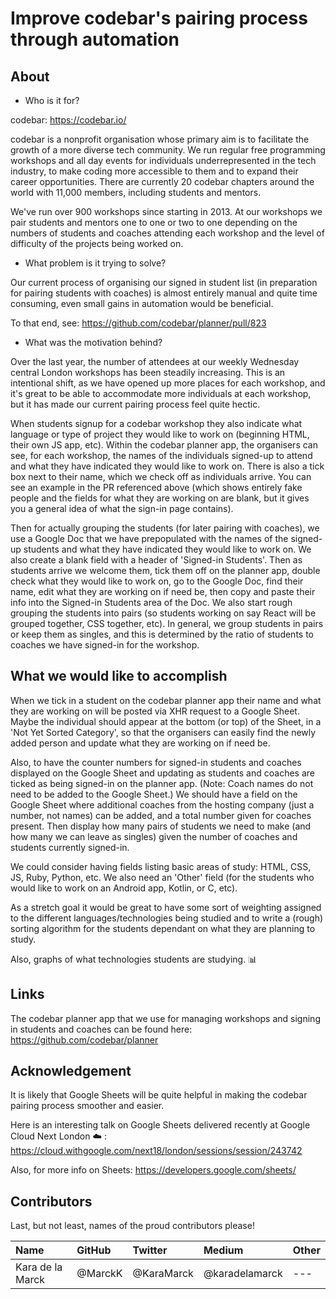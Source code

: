 # Improve codebar's pairing process through automation

## About

* Who is it for?

codebar: https://codebar.io/

codebar is a nonprofit organisation whose primary aim is to facilitate the growth of a more diverse tech community. We run regular free programming workshops and all day events for individuals underrepresented in the tech industry, to make coding more accessible to them and to expand their career opportunities. There are currently 20 codebar chapters around the world with 11,000 members, including students and mentors.

We've run over 900 workshops since starting in 2013. At our workshops we pair students and mentors one to one or two to one depending on the numbers of students and coaches attending each workshop and the level of difficulty of the projects being worked on.

* What problem is it trying to solve?

Our current process of organising our signed in student list (in preparation for pairing students with coaches) is almost entirely manual and quite time consuming, even small gains in automation would be beneficial.

To that end, see:
https://github.com/codebar/planner/pull/823

* What was the motivation behind?

Over the last year, the number of attendees at our weekly Wednesday central London workshops has been steadily increasing. This is an intentional shift, as we have opened up more places for each workshop, and it's great to be able to accommodate more individuals at each workshop, but it has made our current pairing process feel quite hectic.

When students signup for a codebar workshop they also indicate what language or type of project they would like to work on (beginning HTML, their own JS app, etc). Within the codebar planner app, the organisers can see, for each workshop, the names of the individuals signed-up to attend and what they have indicated they would like to work on. There is also a tick box next to their name, which we check off as individuals arrive. You can see an example in the PR referenced above (which shows entirely fake people and the fields for what they are working on are blank, but it gives you a general idea of what the sign-in page contains).

Then for actually grouping the students (for later pairing with coaches), we use a Google Doc that we have prepopulated with the names of the signed-up students and what they have indicated they would like to work on. We also create a blank field with a header of 'Signed-in Students'. Then as students arrive we welcome them, tick them off on the planner app, double check what they would like to work on, go to the Google Doc, find their name, edit what they are working on if need be, then copy and paste their info into the Signed-in Students area of the Doc. We also start rough grouping the students into pairs (so students working on say React will be grouped together, CSS together, etc). In general, we group students in pairs or keep them as singles, and this is determined by the ratio of students to coaches we have signed-in for the workshop.

## What we would like to accomplish

When we tick in a student on the codebar planner app their name and what they are working on will be posted via XHR request to a Google Sheet. Maybe the individual should appear at the bottom (or top) of the Sheet, in a 'Not Yet Sorted Category', so that the organisers can easily find the newly added person and update what they are working on if need be.

Also, to have the counter numbers for signed-in students and coaches displayed on the Google Sheet and updating as students and coaches are ticked as being signed-in on the planner app. (Note: Coach names do not need to be added to the Google Sheet.) We should have a field on the Google Sheet where additional coaches from the hosting company (just a number, not names) can be added, and a total number given for coaches present. Then display how many pairs of students we need to make (and how many we can leave as singles) given the number of coaches and students currently signed-in.

We could consider having fields listing basic areas of study: HTML, CSS, JS, Ruby, Python, etc. We also need an 'Other' field (for the students who would like to work on an Android app, Kotlin, or C, etc).

As a stretch goal it would be great to have some sort of weighting assigned to the different languages/technologies being studied and to write a (rough)
sorting algorithm for the students dependant on what they are planning to study.

Also, graphs of what technologies students are studying. :bar_chart:

## Links

The codebar planner app that we use for managing workshops and signing in students and coaches can be found here: https://github.com/codebar/planner

## Acknowledgement

It is likely that Google Sheets will be quite helpful in making the codebar pairing process smoother and easier.

Here is an interesting talk on Google Sheets delivered recently at Google Cloud Next London :cloud: : https://cloud.withgoogle.com/next18/london/sessions/session/243742

Also, for more info on Sheets:
https://developers.google.com/sheets/

## Contributors

Last, but not least, names of the proud contributors please!

| Name | GitHub | Twitter | Medium | Other |
| :--- | :--- | :--- | :--- | :--- |
| Kara de la Marck | @MarckK | @KaraMarck | @karadelamarck | --- |
